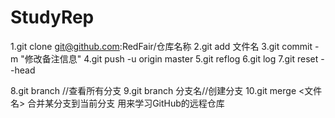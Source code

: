 # StudyRep
1.git clone git@github.com:RedFair/仓库名称
2.git add 文件名
3.git commit -m "修改备注信息"
4.git push -u origin master
5.git reflog
6.git log
7.git reset --head

8.git branch //查看所有分支
9.git branch 分支名//创建分支
10.git merge <文件名>  合并某分支到当前分支
用来学习GitHub的远程仓库
